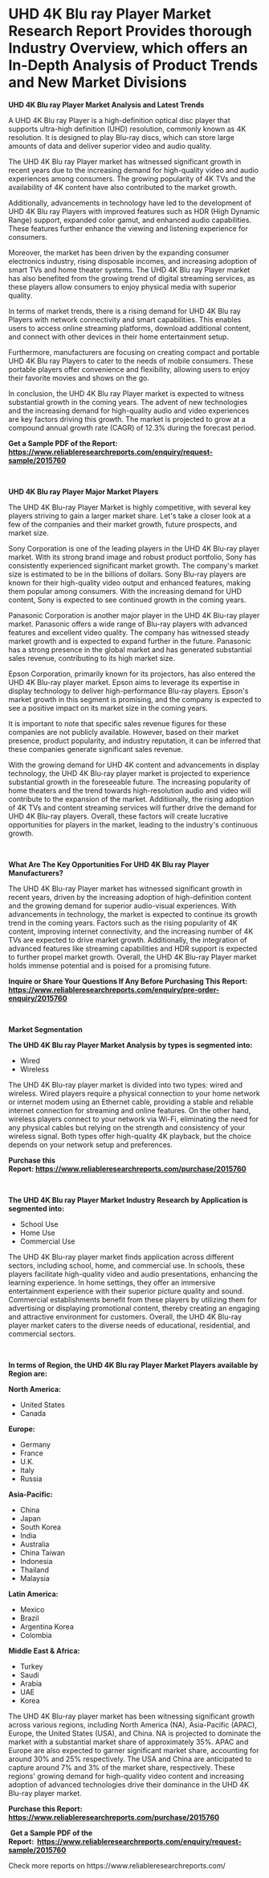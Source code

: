 <p><h1>UHD 4K Blu ray Player Market Research Report Provides thorough Industry Overview, which offers an In-Depth Analysis of Product Trends and New Market Divisions</h1></p><p><strong>UHD 4K Blu ray Player Market Analysis and Latest Trends</strong></p>
<p><p>A UHD 4K Blu ray Player is a high-definition optical disc player that supports ultra-high definition (UHD) resolution, commonly known as 4K resolution. It is designed to play Blu-ray discs, which can store large amounts of data and deliver superior video and audio quality.</p><p>The UHD 4K Blu ray Player market has witnessed significant growth in recent years due to the increasing demand for high-quality video and audio experiences among consumers. The growing popularity of 4K TVs and the availability of 4K content have also contributed to the market growth.</p><p>Additionally, advancements in technology have led to the development of UHD 4K Blu ray Players with improved features such as HDR (High Dynamic Range) support, expanded color gamut, and enhanced audio capabilities. These features further enhance the viewing and listening experience for consumers.</p><p>Moreover, the market has been driven by the expanding consumer electronics industry, rising disposable incomes, and increasing adoption of smart TVs and home theater systems. The UHD 4K Blu ray Player market has also benefited from the growing trend of digital streaming services, as these players allow consumers to enjoy physical media with superior quality.</p><p>In terms of market trends, there is a rising demand for UHD 4K Blu ray Players with network connectivity and smart capabilities. This enables users to access online streaming platforms, download additional content, and connect with other devices in their home entertainment setup.</p><p>Furthermore, manufacturers are focusing on creating compact and portable UHD 4K Blu ray Players to cater to the needs of mobile consumers. These portable players offer convenience and flexibility, allowing users to enjoy their favorite movies and shows on the go.</p><p>In conclusion, the UHD 4K Blu ray Player market is expected to witness substantial growth in the coming years. The advent of new technologies and the increasing demand for high-quality audio and video experiences are key factors driving this growth. The market is projected to grow at a compound annual growth rate (CAGR) of 12.3% during the forecast period.</p></p>
<p><strong>Get a Sample PDF of the Report:&nbsp; <a href="https://www.reliableresearchreports.com/enquiry/request-sample/2015760">https://www.reliableresearchreports.com/enquiry/request-sample/2015760</a></strong></p>
<p>&nbsp;</p>
<p><strong>UHD 4K Blu ray Player Major Market Players</strong></p>
<p><p>The UHD 4K Blu-ray Player Market is highly competitive, with several key players striving to gain a larger market share. Let's take a closer look at a few of the companies and their market growth, future prospects, and market size.</p><p>Sony Corporation is one of the leading players in the UHD 4K Blu-ray player market. With its strong brand image and robust product portfolio, Sony has consistently experienced significant market growth. The company's market size is estimated to be in the billions of dollars. Sony Blu-ray players are known for their high-quality video output and enhanced features, making them popular among consumers. With the increasing demand for UHD content, Sony is expected to see continued growth in the coming years.</p><p>Panasonic Corporation is another major player in the UHD 4K Blu-ray player market. Panasonic offers a wide range of Blu-ray players with advanced features and excellent video quality. The company has witnessed steady market growth and is expected to expand further in the future. Panasonic has a strong presence in the global market and has generated substantial sales revenue, contributing to its high market size.</p><p>Epson Corporation, primarily known for its projectors, has also entered the UHD 4K Blu-ray player market. Epson aims to leverage its expertise in display technology to deliver high-performance Blu-ray players. Epson's market growth in this segment is promising, and the company is expected to see a positive impact on its market size in the coming years.</p><p>It is important to note that specific sales revenue figures for these companies are not publicly available. However, based on their market presence, product popularity, and industry reputation, it can be inferred that these companies generate significant sales revenue.</p><p>With the growing demand for UHD 4K content and advancements in display technology, the UHD 4K Blu-ray player market is projected to experience substantial growth in the foreseeable future. The increasing popularity of home theaters and the trend towards high-resolution audio and video will contribute to the expansion of the market. Additionally, the rising adoption of 4K TVs and content streaming services will further drive the demand for UHD 4K Blu-ray players. Overall, these factors will create lucrative opportunities for players in the market, leading to the industry's continuous growth.</p></p>
<p>&nbsp;</p>
<p><strong>What Are The Key Opportunities For UHD 4K Blu ray Player Manufacturers?</strong></p>
<p><p>The UHD 4K Blu-ray Player market has witnessed significant growth in recent years, driven by the increasing adoption of high-definition content and the growing demand for superior audio-visual experiences. With advancements in technology, the market is expected to continue its growth trend in the coming years. Factors such as the rising popularity of 4K content, improving internet connectivity, and the increasing number of 4K TVs are expected to drive market growth. Additionally, the integration of advanced features like streaming capabilities and HDR support is expected to further propel market growth. Overall, the UHD 4K Blu-ray Player market holds immense potential and is poised for a promising future.</p></p>
<p><strong>Inquire or Share Your Questions If Any Before Purchasing This Report: <a href="https://www.reliableresearchreports.com/enquiry/pre-order-enquiry/2015760">https://www.reliableresearchreports.com/enquiry/pre-order-enquiry/2015760</a></strong></p>
<p>&nbsp;</p>
<p><strong>Market Segmentation</strong></p>
<p><strong>The UHD 4K Blu ray Player Market Analysis by types is segmented into:</strong></p>
<p><ul><li>Wired</li><li>Wireless</li></ul></p>
<p><p>The UHD 4K Blu-ray player market is divided into two types: wired and wireless. Wired players require a physical connection to your home network or internet modem using an Ethernet cable, providing a stable and reliable internet connection for streaming and online features. On the other hand, wireless players connect to your network via Wi-Fi, eliminating the need for any physical cables but relying on the strength and consistency of your wireless signal. Both types offer high-quality 4K playback, but the choice depends on your network setup and preferences.</p></p>
<p><strong>Purchase this Report:&nbsp;<a href="https://www.reliableresearchreports.com/purchase/2015760">https://www.reliableresearchreports.com/purchase/2015760</a></strong></p>
<p>&nbsp;</p>
<p><strong>The UHD 4K Blu ray Player Market Industry Research by Application is segmented into:</strong></p>
<p><ul><li>School Use</li><li>Home Use</li><li>Commercial Use</li></ul></p>
<p><p>The UHD 4K Blu-ray player market finds application across different sectors, including school, home, and commercial use. In schools, these players facilitate high-quality video and audio presentations, enhancing the learning experience. In home settings, they offer an immersive entertainment experience with their superior picture quality and sound. Commercial establishments benefit from these players by utilizing them for advertising or displaying promotional content, thereby creating an engaging and attractive environment for customers. Overall, the UHD 4K Blu-ray player market caters to the diverse needs of educational, residential, and commercial sectors.</p></p>
<p>&nbsp;</p>
<p><strong>In terms of Region, the UHD 4K Blu ray Player Market Players available by Region are:</strong></p>
<p>
    <p> <strong> North America: </strong>
        <ul>
            <li>United States</li>
            <li>Canada</li>
        </ul>
        </p> 
    <p> <strong> Europe: </strong>
        <ul>
            <li>Germany</li>
            <li>France</li>
            <li>U.K.</li>
            <li>Italy</li>
            <li>Russia</li>
        </ul>
        </p> 
    <p> <strong> Asia-Pacific: </strong>
        <ul>
            <li>China</li>
            <li>Japan</li>
            <li>South Korea</li>
            <li>India</li>
            <li>Australia</li>
            <li>China Taiwan</li>
            <li>Indonesia</li>
            <li>Thailand</li>
            <li>Malaysia</li>
        </ul>
        </p> 
    <p> <strong> Latin America: </strong>
        <ul>
            <li>Mexico</li>
            <li>Brazil</li>
            <li>Argentina Korea</li>
            <li>Colombia</li>
        </ul>
        </p> 
    <p> <strong> Middle East & Africa: </strong>
        <ul>
            <li>Turkey</li>
            <li>Saudi</li>
            <li>Arabia</li>
            <li>UAE</li>
            <li>Korea</li>
        </ul>
    </p>
    </p>
<p><p>The UHD 4K Blu-ray player market has been witnessing significant growth across various regions, including North America (NA), Asia-Pacific (APAC), Europe, the United States (USA), and China. NA is projected to dominate the market with a substantial market share of approximately 35%. APAC and Europe are also expected to garner significant market share, accounting for around 30% and 25% respectively. The USA and China are anticipated to capture around 7% and 3% of the market share, respectively. These regions' growing demand for high-quality video content and increasing adoption of advanced technologies drive their dominance in the UHD 4K Blu-ray player market.</p></p>
<p><strong>Purchase this Report: <a href="https://www.reliableresearchreports.com/purchase/2015760">https://www.reliableresearchreports.com/purchase/2015760</a></strong></p>
<p>&nbsp;<strong>Get a Sample PDF of the Report:&nbsp;&nbsp;<a href="https://www.reliableresearchreports.com/enquiry/request-sample/2015760">https://www.reliableresearchreports.com/enquiry/request-sample/2015760</a></strong></p>
<p><strong></strong></p>
<p>Check more reports on https://www.reliableresearchreports.com/</p>